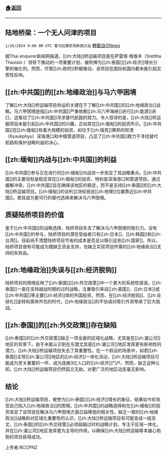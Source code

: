 ###  [:house:返回](README.md)
---


## 陆地桥梁：一个无人问津的项目
`1/26/2024 9:08 AM UTC 喜马拉雅农场新西兰站` [轉載自GNews](https://gnews.org/articles/2255376)

据Thai enquirer新闻网报道，[[zh:大陆]]桥运输项目是在萨雷塔·塔维辛（Srettha Thavisin ）领导下推动的一项重要计划，被吹捧为[[zh:泰国]][[zh:经济]]增长引擎的催化剂。然而，尽管[[zh:政府]]积极推动，该项目在国际和国内都未能引起实质性反响。

## [[zh:中共国]]的[[zh:地缘政治]]与马六甲困境

了解[[zh:大陆]]桥运输项目命运的关键在于了解[[zh:中共国]]的[[zh:地缘政治]]战略。马六甲困境是指[[zh:中共国]]严重依赖[[zh:马六甲海峡]]进行[[zh:能源]]进口，这推动了[[zh:中共国]]寻求替代航路的努力。令人惊讶的是，[[zh:大陆]]桥运输项目未能引起[[zh:中共国]]的兴趣，正如其在[[zh:缅甸]]的投资所示。[[zh:中共国]]在[[zh:缅甸]]有着大规模的投资，如位于[[zh:瑞克]]赛邦的皎漂（Kyaukphyu）深海港口和中缅管道项目，凸显了[[zh:中共国]]致力于寻找替代航路和保护战略利益的决心。

## [[zh:缅甸]]内战与[[zh:中共国]]的利益

[[zh:中共国]]参与正在进行的[[zh:缅甸]]内战进一步突显了其战略重点。[[zh:中共国]]的主要目标是稳定其在[[zh:缅甸]]的投资，特别是深海港口和管道项目。通过缓解冲突，[[zh:中共国]]旨在确保该地区的稳定，而不是支持[[zh:泰国]]的[[zh:大陆]]桥运输项目。[[zh:缅甸]]的谈判立场较弱且[[zh:地理]]位置靠近[[zh:中共国]]，使其成为更可行的替代选择来解决马六甲困境。

## 质疑陆桥项目的价值

鉴于[[zh:中共国]]的战略选择，陆桥项目失去了解决马六甲困境的吸引力。没有[[zh:中共国]]的参与，陆桥项目的潜在受益者只有[[zh:日本]]、[[zh:韩国]]和[[zh:台湾]]。目前尚不清楚陆桥项目节省的成本是否足以吸引这些[[zh:国家]]。所以，陆桥项目很有可能成为既缺乏资金支持，也缺乏实现项目所需的[[zh:地缘政治]]支持的失败品。

## [[zh:地缘政治]]失误与[[zh:经济脱钩]]

陆桥项目的困境反映了[[zh:泰国]][[zh:外交政策]]中一个更大的系统性错误。[[zh:泰国]]一直在坚持越战时期的过时战略，注重吸引来自[[zh:美国]]、[[zh:日本]]或[[zh:中共国]]等主要[[zh:经济]]体的外国投资。然而，在[[zh:经济脱钩]]、[[zh:全球化]]逆转和离岸外包的时代，[[zh:地缘政治]]的不协调对吸引外资带来了巨大挑战。

## [[zh:泰国]]的[[zh:外交政策]]存在缺陷

[[zh:泰国]]的[[zh:外交政策]]缺乏一项全面的区域化战略，尤其是在[[zh:湄公河]]地区的背景下。由于未能认识到在东盟尤其是[[zh:湄公河]]地区发挥更有影响性的潜力，[[zh:大陆]]桥运输项目失去了其重要性。在一个假设的场景中，如若[[zh:泰国]]主导[[zh:湄公河]]地区的[[zh:经济]]一体化活动，[[zh:大陆]]桥运输项目可能成为至关重要的一环，成为连接3亿人口的[[zh:经济]]门户。然而，缺乏这种认知，[[zh:大陆]]桥运输项目仍然孤立无助，对更广泛的地区动态毫无影响。

## 结论

[[zh:大陆]]桥运输项目，被誉为[[zh:泰国]][[zh:经济]]增长的象征，结果如今却发现自己陷入[[zh:地缘政治]]的困境。[[zh:中共国]]的战略选择和在[[zh:缅甸]]的投资突显了该项目在解决马六甲困境方面日益降低的相关性。缺乏一致的[[zh:地缘政治]]战略和对区域化重要性的认识，[[zh:大陆]]桥运输项目有可能变成一纸空文。[[zh:泰国]]的[[zh:外交政策]]必须超越过时的战略计划，专注于区域一体化，并在[[zh:湄公河]]地区发挥更为主导的作用，以确保[[zh:大陆]]桥运输等本雄心勃勃的项目获得成功。

上传者:RCCPNZ

